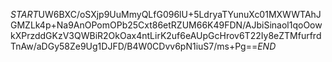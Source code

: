 $START$UW6BXC/oSXjp9UuMmyQLfG096lU+5LdryaTYunuXc01MXWWTAhJGMZLk4p+Na9AnOPomOPb25Cxt86etRZUM66K49FDN/AJbiSinaol1qoOowkXPrzddGKzV3QWBiR2OkOax4ntLirK2uf6eAUpGcHrov6T22Iy8eZTMfurfrdTnAw/aDGy58Ze9Ug1DJFD/B4W0CDvv6pN1iuS7/ms+Pg==$END$